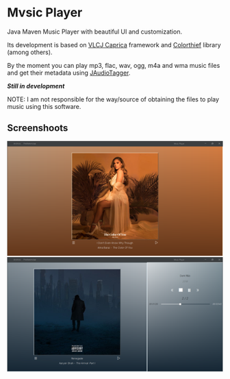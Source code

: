 # Mvsic Player
Java Maven Music Player with beautiful UI and customization. 

Its development is based on [VLCJ Caprica](https://github.com/caprica/vlcj) framework and [Colorthief](https://lokeshdhakar.com/projects/color-thief/) library (among others).

By the moment you can play mp3, flac, wav, ogg, m4a and wma music files and get their metadata using [JAudioTagger](https://www.jthink.net/jaudiotagger/).

<b><i>Still in development</i></b>

NOTE: I am not responsible for the way/source of obtaining the files to play music using this software.

## Screenshoots

![image](Captura1.PNG)
![image](Captura2.PNG)